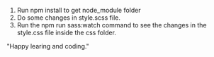 1. Run npm install to get node_module folder
2. Do some changes in style.scss file.
3. Run the npm run sass:watch command to see the changes in the style.css file inside the css folder.

"Happy learing and coding."
